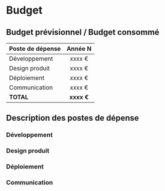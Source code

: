 # Budget

## Budget prévisionnel / Budget consommé

| Poste de dépense |  Année N   |
| ---------------- | :--------: |
| Développement    |   xxxx €   |
| Design produit   |   xxxx €   |
| Déploiement      |   xxxx €   |
| Communication    |   xxxx €   |
| **TOTAL**        | **xxxx €** |

## Description des postes de dépense

### Développement

### Design produit

### Déploiement

### Communication
